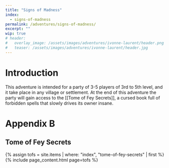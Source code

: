 ```yaml
---
title: "Signs of Madness"
index:
  - signs-of-madness
permalink: /adventures/signs-of-madness/
excerpt: ""
wip: true
# header:
#   overlay_image: /assets/images/adventures/ivonne-laurent/header.png
#   teaser: /assets/images/adventures/ivonne-laurent/header.jpg
---
```


# Introduction
This adventure is intended for a party of 3-5 players of 3rd to 5th level, and it take place in any village or settlement. At the end of this adventure the party will gain access to the [[Tome of Fey Secrets]], a cursed book full of forbidden spells that slowly drives its owner insane.

# Appendix B

## Tome of Fey Secrets

{% assign tofs = site.items | where: "index", "tome-of-fey-secrets" | first %}
{% include page_content.html page=tofs %}
